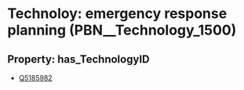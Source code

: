 # Technoloy: __emergency response planning__ (PBN__Technology_1500)

## Property: has_TechnologyID

* [Q5185982](Q5185982)

